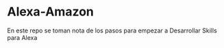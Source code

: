 # Alexa-Amazon
En este repo se toman nota de los pasos para empezar a Desarrollar Skills para Alexa
